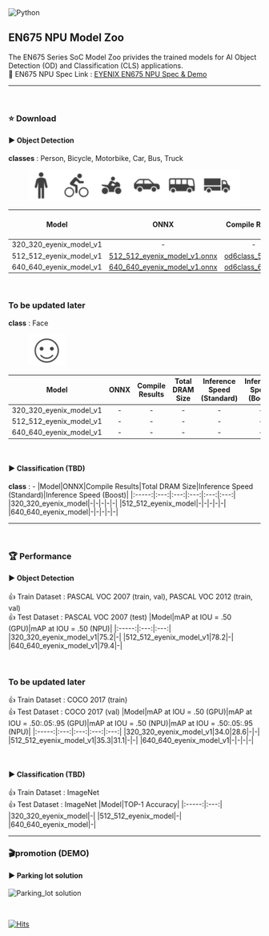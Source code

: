 
<img alt="Python" src ="https://img.shields.io/badge/python-3.6-orange"/>


## EN675 NPU Model Zoo
The EN675 Series SoC Model Zoo privides the trained models for AI Object Detection (OD) and Classification (CLS) applications.  
:rocket: EN675 NPU Spec Link : [EYENIX EN675 NPU Spec & Demo](https://resonant-duke-420.notion.site/EN675-AI-NPU-Solution-d407c17992d8447b9c98ac2bfede8cdb)
***
&#160;
### :star: Download
#### :arrow_forward: Object Detection
**classes** : Person, Bicycle, Motorbike, Car, Bus, Truck  
<figure>
    <img src="./img/6classes_image.PNG" title="6class">    
</figure>

|Model|ONNX|Compile Results|Total DRAM Size|Inference Speed (Standard)|Inference Speed (Boost)|
|:-----:|:---:|:---:|:---:|:---:|:---:|
|320_320_eyenix_model_v1|-|-|11MB|26ms|13ms|
|512_512_eyenix_model_v1|[512_512_eyenix_model_v1.onnx](https://github.com/Eyenix/en675_model_zoo/files/9466030/512_512_eyenix_model_v1.zip)|[od6class_512.bin](https://github.com/Eyenix/en675_model_zoo/files/9466035/od6class_512.zip)|18MB|37ms|20ms|
|640_640_eyenix_model_v1|[640_640_eyenix_model_v1.onnx](https://github.com/Eyenix/en675_model_zoo/files/9485742/640_640_eyenix_model_v1.zip)|[od6class_640.bin](https://github.com/Eyenix/en675_model_zoo/files/9485743/od6class_640.zip)|25MB|54ms|29ms|

&#160;

### To be updated later
**class** : Face  
<figure>
    <img src="./img/face_image.PNG" title="face">    
</figure>

|Model|ONNX|Compile Results|Total DRAM Size|Inference Speed (Standard)|Inference Speed (Boost)|
|:-----:|:---:|:---:|:---:|:---:|:---:|
|320_320_eyenix_model_v1|-|-|-|-|-|
|512_512_eyenix_model_v1|-|-|-|-|-|
|640_640_eyenix_model_v1|-|-|-|-|-|

&#160;

#### :arrow_forward: Classification (TBD)
**class** : -
|Model|ONNX|Compile Results|Total DRAM Size|Inference Speed (Standard)|Inference Speed (Boost)|
|:-----:|:---:|:---:|:---:|:---:|:---:|
|320_320_eyenix_model|-|-|-|-|-|
|512_512_eyenix_model|-|-|-|-|-|
|640_640_eyenix_model|-|-|-|-|-|
***

&#160;

### :trophy: Performance
#### :arrow_forward: Object Detection
:+1: Train Dataset : PASCAL VOC 2007 (train, val), PASCAL VOC 2012 (train, val)  
:+1: Test Dataset : PASCAL VOC 2007 (test)
|Model|mAP at IOU = .50 (GPU)|mAP at IOU = .50 (NPU)|
|:-----:|:---:|:---:|
|320_320_eyenix_model_v1|75.2|-|
|512_512_eyenix_model_v1|78.2|-|
|640_640_eyenix_model_v1|79.4|-|

&#160;

### To be updated later
:+1: Train Dataset : COCO 2017 (train)  
:+1: Test Dataset : COCO 2017 (val)
|Model|mAP at IOU = .50 (GPU)|mAP at IOU = .50:.05:.95 (GPU)|mAP at IOU = .50 (NPU)|mAP at IOU = .50:.05:.95 (NPU)|
|:-----:|:---:|:---:|:---:|:---:|
|320_320_eyenix_model_v1|34.0|28.6|-|-|
|512_512_eyenix_model_v1|35.3|31.1|-|-|
|640_640_eyenix_model_v1|-|-|-|-|

&#160;

#### :arrow_forward: Classification (TBD)  
:+1: Train Dataset : ImageNet  
:+1: Test Dataset : ImageNet
|Model|TOP-1 Accuracy|
|:-----:|:---:|
|320_320_eyenix_model|-|
|512_512_eyenix_model|-|
|640_640_eyenix_model|-|
***

### :clapper:promotion (DEMO)
#### :arrow_forward: Parking lot solution
![Parking_lot solution](https://user-images.githubusercontent.com/66294848/188069884-3441a15f-2a91-477a-b8d1-6337c931c25d.gif)

&#160;


[![Hits](https://hits.seeyoufarm.com/api/count/incr/badge.svg?url=https%3A%2F%2Fgithub.com%2FEyenix%2Fen675_model_zoo&count_bg=%2379C83D&title_bg=%23555555&icon=pytorch.svg&icon_color=%23E7E7E7&title=hits&edge_flat=false)](https://hits.seeyoufarm.com)
